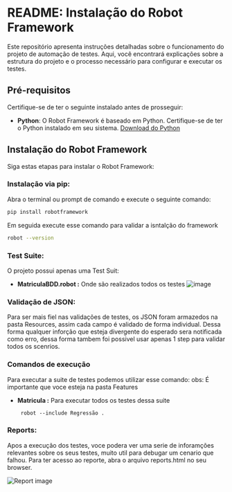 # README: Instalação do Robot Framework

Este repositório apresenta instruções detalhadas sobre o funcionamento do projeto de automação de testes. Aqui, você encontrará explicações sobre a estrutura do projeto e o processo necessário para configurar e executar os testes.

## Pré-requisitos

Certifique-se de ter o seguinte instalado antes de prosseguir:

- **Python**: O Robot Framework é baseado em Python. Certifique-se de ter o Python instalado em seu sistema. [Download do Python](https://www.python.org/downloads/)

## Instalação do Robot Framework

Siga estas etapas para instalar o Robot Framework:

### Instalação via pip:

Abra o terminal ou prompt de comando e execute o seguinte comando:

```bash
pip install robotframework
```
Em seguida execute esse comando para validar a isntalção do framework 

```bash
robot --version
```

### Test Suite:
O projeto possui apenas uma Test Suit:

 - **MatriculaBDD.robot :** Onde são realizados todos os testes
![image](https://github.com/TheuAndrade/QA-A2/assets/22658521/d06260a0-26e0-432c-8c2d-d236696d2773)

### Validação de JSON:
 Para ser mais fiel nas validações de testes, os JSON foram armazedos na pasta Resources, assim cada campo é validado de forma individual.
 Dessa forma qualquer inforção que esteja divergente do esperado sera notificada como erro, dessa forma tambem foi possivel usar apenas 1 step para validar todos os scenrios.

### Comandos de execução 
Para executar a suite de testes podemos utilizar esse comando:
obs: É importante que voce esteja na pasta Features 

 - **Matricula :** Para executar todos os testes dessa suite
   ```bahs
    robot --include Regressão .
   ```


### Reports:
Apos a execução dos testes, voce podera ver uma serie de inforamções relevantes sobre os seus testes, muito util para debugar um cenario que falhou. 
Para ter acesso ao reporte, abra o arquivo reports.html no seu browser. 

![Report image](https://i.stack.imgur.com/9k7JB.png)
